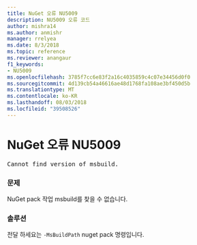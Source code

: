 ```yaml
---
title: NuGet 오류 NU5009
description: NU5009 오류 코드
author: mishra14
ms.author: anmishr
manager: rrelyea
ms.date: 8/3/2018
ms.topic: reference
ms.reviewer: anangaur
f1_keywords:
- NU5009
ms.openlocfilehash: 3785f7cc6e83f2a16c4035859c4c07e34456d0f0
ms.sourcegitcommit: 4d139cb54a46616ae48d1768fa108ae3bf450d5b
ms.translationtype: MT
ms.contentlocale: ko-KR
ms.lasthandoff: 08/03/2018
ms.locfileid: "39508526"
---
```

# <a name="nuget-error-nu5009"></a>NuGet 오류 NU5009
<pre>Cannot find version of msbuild.</pre>

### <a name="issue"></a>문제

NuGet pack 작업 msbuild를 찾을 수 없습니다.


### <a name="solution"></a>솔루션

전달 하세요는 `-MsBuildPath` nuget pack 명령입니다.

